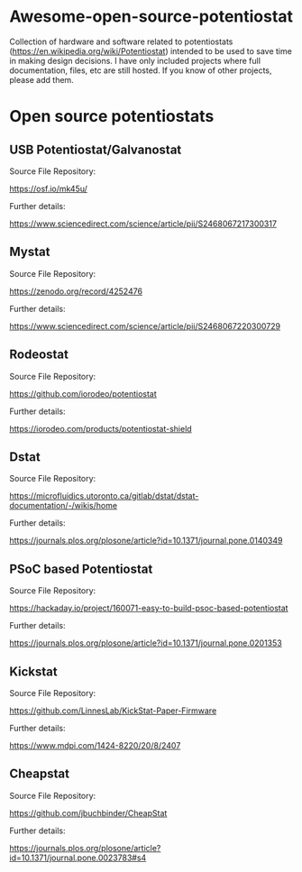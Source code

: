 # Awesome-open-source-potentiostat
Collection of hardware and software related to potentiostats (https://en.wikipedia.org/wiki/Potentiostat) intended to be used to save time in making design decisions. I have only included projects where full documentation, files, etc are still hosted. If you know of other projects, please add them. 

# Open source potentiostats


## USB Potentiostat/Galvanostat

Source File Repository:

https://osf.io/mk45u/

Further details:

https://www.sciencedirect.com/science/article/pii/S2468067217300317
## Mystat

Source File Repository:

https://zenodo.org/record/4252476

Further details:

https://www.sciencedirect.com/science/article/pii/S2468067220300729

## Rodeostat

Source File Repository:

https://github.com/iorodeo/potentiostat

Further details:

https://iorodeo.com/products/potentiostat-shield

## Dstat

Source File Repository:

https://microfluidics.utoronto.ca/gitlab/dstat/dstat-documentation/-/wikis/home

Further details:

https://journals.plos.org/plosone/article?id=10.1371/journal.pone.0140349

## PSoC based Potentiostat

Source File Repository:

https://hackaday.io/project/160071-easy-to-build-psoc-based-potentiostat


Further details:

https://journals.plos.org/plosone/article?id=10.1371/journal.pone.0201353

## Kickstat 

Source File Repository:

https://github.com/LinnesLab/KickStat-Paper-Firmware


Further details:

https://www.mdpi.com/1424-8220/20/8/2407

## Cheapstat 

Source File Repository:

https://github.com/jbuchbinder/CheapStat


Further details:

https://journals.plos.org/plosone/article?id=10.1371/journal.pone.0023783#s4
